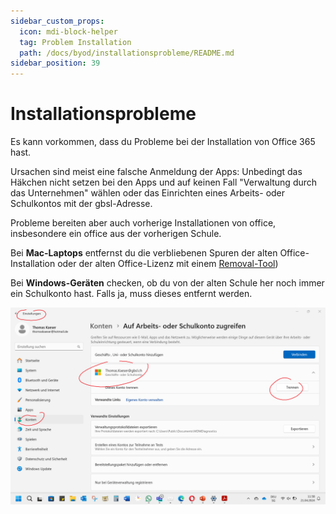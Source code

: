 ```yaml
---
sidebar_custom_props:
  icon: mdi-block-helper
  tag: Problem Installation
  path: /docs/byod/installationsprobleme/README.md
sidebar_position: 39
---
```


# Installationsprobleme

Es kann vorkommen, dass du Probleme bei der Installation von Office 365 hast. 

Ursachen sind meist eine falsche Anmeldung der Apps: Unbedingt das Häkchen nicht setzen bei den Apps und auf keinen Fall "Verwaltung durch das Unternehmen" wählen oder
das Einrichten eines Arbeits- oder Schulkontos mit der gbsl-Adresse.

Probleme bereiten aber auch vorherige Installationen von office, insbesondere ein office aus der vorherigen Schule. 


Bei **Mac-Laptops** entfernst du die verbliebenen Spuren der alten Office-Installation oder der alten Office-Lizenz mit einem [Removal-Tool](https://support.microsoft.com/en-us/office/how-to-remove-office-license-files-on-a-mac-b032c0f6-a431-4dad-83a9-6b727c03b193))

Bei **Windows-Geräten** checken, ob du von der alten Schule her noch immer ein Schulkonto hast. Falls ja, muss dieses entfernt werden.

![Anleitung](./Schulkonto2.png)
